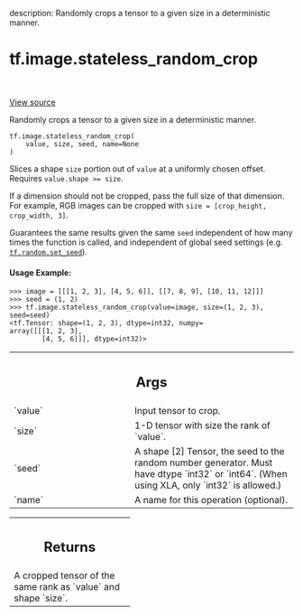 description: Randomly crops a tensor to a given size in a deterministic manner.

<div itemscope itemtype="http://developers.google.com/ReferenceObject">
<meta itemprop="name" content="tf.image.stateless_random_crop" />
<meta itemprop="path" content="Stable" />
</div>

# tf.image.stateless_random_crop

<!-- Insert buttons and diff -->

<table class="tfo-notebook-buttons tfo-api nocontent" align="left">

</table>

<a target="_blank" class="external" href="/code/stable/tensorflow/python/ops/random_ops.py">View source</a>



Randomly crops a tensor to a given size in a deterministic manner.

<pre class="devsite-click-to-copy prettyprint lang-py tfo-signature-link">
<code>tf.image.stateless_random_crop(
    value, size, seed, name=None
)
</code></pre>



<!-- Placeholder for "Used in" -->

Slices a shape `size` portion out of `value` at a uniformly chosen offset.
Requires `value.shape >= size`.

If a dimension should not be cropped, pass the full size of that dimension.
For example, RGB images can be cropped with
`size = [crop_height, crop_width, 3]`.

Guarantees the same results given the same `seed` independent of how many
times the function is called, and independent of global seed settings (e.g.
<a href="../../tf/random/set_seed.md"><code>tf.random.set_seed</code></a>).

#### Usage Example:



```
>>> image = [[[1, 2, 3], [4, 5, 6]], [[7, 8, 9], [10, 11, 12]]]
>>> seed = (1, 2)
>>> tf.image.stateless_random_crop(value=image, size=(1, 2, 3), seed=seed)
<tf.Tensor: shape=(1, 2, 3), dtype=int32, numpy=
array([[[1, 2, 3],
        [4, 5, 6]]], dtype=int32)>
```

<!-- Tabular view -->
 <table class="responsive fixed orange">
<colgroup><col width="214px"><col></colgroup>
<tr><th colspan="2"><h2 class="add-link">Args</h2></th></tr>

<tr>
<td>
`value`
</td>
<td>
Input tensor to crop.
</td>
</tr><tr>
<td>
`size`
</td>
<td>
1-D tensor with size the rank of `value`.
</td>
</tr><tr>
<td>
`seed`
</td>
<td>
A shape [2] Tensor, the seed to the random number generator. Must have
dtype `int32` or `int64`. (When using XLA, only `int32` is allowed.)
</td>
</tr><tr>
<td>
`name`
</td>
<td>
A name for this operation (optional).
</td>
</tr>
</table>



<!-- Tabular view -->
 <table class="responsive fixed orange">
<colgroup><col width="214px"><col></colgroup>
<tr><th colspan="2"><h2 class="add-link">Returns</h2></th></tr>
<tr class="alt">
<td colspan="2">
A cropped tensor of the same rank as `value` and shape `size`.
</td>
</tr>

</table>

